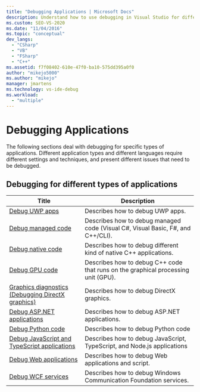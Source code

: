 ```yaml
---
title: "Debugging Applications | Microsoft Docs"
description: Understand how to use debugging in Visual Studio for different types of applications, such as UWP apps, managed code, native code, GPU code, and Web apps.
ms.custom: SEO-VS-2020
ms.date: "11/04/2016"
ms.topic: "conceptual"
dev_langs:
  - "CSharp"
  - "VB"
  - "FSharp"
  - "C++"
ms.assetid: f7f08402-610e-47f0-ba10-575dd395a0f0
author: "mikejo5000"
ms.author: "mikejo"
manager: jmartens
ms.technology: vs-ide-debug
ms.workload:
  - "multiple"
---
```

# Debugging Applications
The following sections deal with debugging for specific types of applications. Different application types and different languages require different settings and techniques, and present different issues that need to be debugged.

## Debugging for different types of applications

|Title|Description|
|-|-|
|[Debug UWP apps](../debugger/debugging-windows-store-and-windows-universal-apps.md)|Describes how to debug UWP apps.|
|[Debug managed code](../debugger/debugging-managed-code.md)|Describes how to debug managed code (Visual C#, Visual Basic, F#, and C++/CLI).|
|[Debug native code](../debugger/debugging-native-code.md)|Describes how to debug different kind of native C++ applications.|
|[Debug GPU code](../debugger/debugging-gpu-code.md)|Describes how to debug C++ code that runs on the graphical processing unit (GPU).|
|[Graphics diagnostics (Debugging DirectX graphics)](graphics/visual-studio-graphics-diagnostics.md)|Describes how to debug DirectX graphics.|
|[Debug ASP.NET applications](../debugger/how-to-enable-debugging-for-aspnet-applications.md)|Describes how to debug ASP.NET applications.|
|[Debug Python code](../python/tutorial-working-with-python-in-visual-studio-step-04-debugging.md)|Describes how to debug Python code|
|[Debug JavaScript and TypeScript applications](../javascript/debug-nodejs.md)|Describes how to debug JavaScript, TypeScript, and Node.js applications|
|[Debug Web applications](../debugger/debugging-web-applications.md)|Describes how to debug Web applications and script.|
|[Debug WCF services](../debugger/debugging-wcf-services.md)|Describes how to debug Windows Communication Foundation services.|